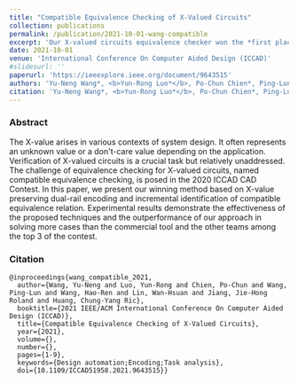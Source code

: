 ```yaml
---
title: "Compatible Equivalence Checking of X-Valued Circuits"
collection: publications
permalink: /publication/2021-10-01-wang-compatible
excerpt: 'Our X-valued circuits equivalence checker won the *first place* of problem A in the [2020 CAD Contest](https://www.iccad-contest.org/2020/index.html). In this paper, we present our winning method based on X-value preserving dual-rail encoding and incremental identification of compatible equivalence relation.'
date: 2021-10-01
venue: 'International Conference On Computer Aided Design (ICCAD)'
#slidesurl: ''
paperurl: 'https://ieeexplore.ieee.org/document/9643515'
authors: 'Yu-Neng Wang*, <b>Yun-Rong Luo*</b>, Po-Chun Chien*, Ping-Lun Wang, Hao-Ren Wang, Wan-Hsuan Lin, Jie-Hong Roland Jiang, Chung-Yang Ric Huang' 
citation: 'Yu-Neng Wang*, <b>Yun-Rong Luo*</b>, Po-Chun Chien*, Ping-Lun Wang, Hao-Ren Wang, Wan-Hsuan Lin, Jie-Hong Roland Jiang, Chung-Yang Ric Huang, "Compatible Equivalence Checking of X-Valued Circuits." 2021 IEEE/ACM International Conference On Computer Aided Design (ICCAD), 2021.'
---
```


### Abstract
The X-value arises in various contexts of system design. It often represents an unknown value or a don't-care value depending on the application. Verification of X-valued circuits is a crucial task but relatively unaddressed. The challenge of equivalence checking for X-valued circuits, named compatible equivalence checking, is posed in the 2020 ICCAD CAD Contest. In this paper, we present our winning method based on X-value preserving dual-rail encoding and incremental identification of compatible equivalence relation. Experimental results demonstrate the effectiveness of the proposed techniques and the outperformance of our approach in solving more cases than the commercial tool and the other teams among the top 3 of the contest.

### Citation
```
@inproceedings{wang_compatible_2021,
  author={Wang, Yu-Neng and Luo, Yun-Rong and Chien, Po-Chun and Wang, Ping-Lun and Wang, Hao-Ren and Lin, Wan-Hsuan and Jiang, Jie-Hong Roland and Huang, Chung-Yang Ric},
  booktitle={2021 IEEE/ACM International Conference On Computer Aided Design (ICCAD)}, 
  title={Compatible Equivalence Checking of X-Valued Circuits}, 
  year={2021},
  volume={},
  number={},
  pages={1-9},
  keywords={Design automation;Encoding;Task analysis},
  doi={10.1109/ICCAD51958.2021.9643515}}
```